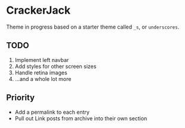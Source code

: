 CrackerJack
===

Theme in progress based on a starter theme called `_s`, or `underscores`.

## TODO

1. Implement left navbar
2. Add styles for other screen sizes
3. Handle retina images
4. ...and a whole lot more

## Priority

* Add a permalink to each entry
* Pull out Link posts from archive into their own section